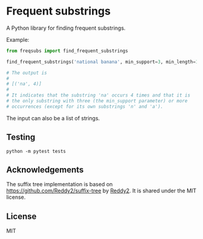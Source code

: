 # Frequent substrings

A Python library for finding frequent substrings.

Example:

```python
from freqsubs import find_frequent_substrings

find_frequent_substrings('national banana', min_support=3, min_length=1)

# The output is
#
# [('na', 4)]
#
# It indicates that the substring 'na' occurs 4 times and that it is
# the only substring with three (the min_support parameter) or more
# occurrences (except for its own substrings 'n' and 'a').
```

The input can also be a list of strings.

## Testing

```
python -m pytest tests
```

## Acknowledgements

The suffix tree implementation is based on https://github.com/Reddy2/suffix-tree by [Reddy2](https://github.com/Reddy2). It is shared under the MIT license.

## License

MIT